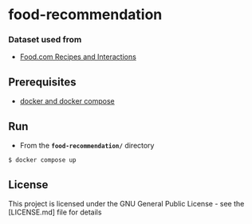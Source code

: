 # food-recommendation

### Dataset used from

- [Food.com Recipes and Interactions](https://www.kaggle.com/datasets/shuyangli94/food-com-recipes-and-user-interactions)


## Prerequisites
- [docker and docker compose](https://docs.docker.com/compose/install/)


## Run

*   From the **`food-recommendation/`** directory
```
$ docker compose up
```

## License

This project is licensed under the GNU General Public License - see the [LICENSE.md] file for details
